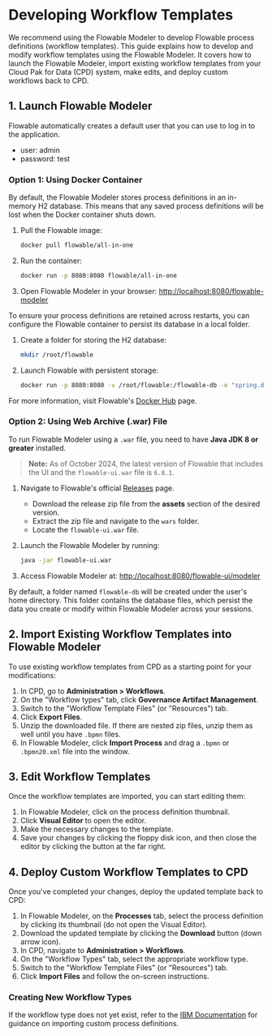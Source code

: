 # Developing Workflow Templates

We recommend using the Flowable Modeler to develop Flowable process definitions (workflow templates). This guide explains how to develop and modify workflow templates using the Flowable Modeler. It covers how to launch the Flowable Modeler, import existing workflow templates from your Cloud Pak for Data (CPD) system, make edits, and deploy custom workflows back to CPD.

## 1. Launch Flowable Modeler

Flowable automatically creates a default user that you can use to log in to the application.

- user: admin
- password: test

### Option 1: Using Docker Container

By default, the Flowable Modeler stores process definitions in an in-memory H2 database. This means that any saved process definitions will be lost when the Docker container shuts down.

1. Pull the Flowable image:
  
      ```bash
      docker pull flowable/all-in-one
      ```

2. Run the container:  

      ```bash
      docker run -p 8080:8080 flowable/all-in-one
      ```

3. Open Flowable Modeler in your browser:
   [http://localhost:8080/flowable-modeler](http://localhost:8080/flowable-modeler)

To ensure your process definitions are retained across restarts, you can configure the Flowable container to persist its database in a local folder.

1. Create a folder for storing the H2 database:

    ```bash
    mkdir /root/flowable
    ```

2. Launch Flowable with persistent storage:

    ```bash
    docker run -p 8080:8080 -v /root/flowable:/flowable-db -e "spring.datasource.url=jdbc:h2:/flowable-db/db;AUTO_SERVER=TRUE;AUTO_SERVER_PORT=9091;DB_CLOSE_DELAY=-1" flowable/all-in-one
    ```

For more information, visit Flowable's [Docker Hub](https://hub.docker.com/r/flowable/all-in-one) page.

### Option 2: Using Web Archive (.war) File

To run Flowable Modeler using a `.war` file, you need to have **Java JDK 8 or greater** installed.

> **Note:** As of October 2024, the latest version of Flowable that includes the UI and the `flowable-ui.war` file is `6.8.1`.

1. Navigate to Flowable's official [Releases](https://github.com/flowable/flowable-engine/releases) page.
   - Download the release zip file from the **assets** section of the desired version.
   - Extract the zip file and navigate to the `wars` folder.
   - Locate the `flowable-ui.war` file.
2. Launch the Flowable Modeler by running:

    ```bash
    java -jar flowable-ui.war
    ```

3. Access Flowable Modeler at:
  [http://localhost:8080/flowable-ui/modeler](http://localhost:8080/flowable-ui/modeler)

By default, a folder named `flowable-db` will be created under the user's home directory. This folder contains the database files, which persist the data you create or modify within Flowable Modeler across your sessions.

## 2. Import Existing Workflow Templates into Flowable Modeler

To use existing workflow templates from CPD as a starting point for your modifications:

1. In CPD, go to **Administration > Workflows**.
2. On the "Workflow types" tab, click **Governance Artifact Management**.
3. Switch to the "Workflow Template Files" (or "Resources") tab.
4. Click **Export Files**.
5. Unzip the downloaded file. If there are nested zip files, unzip them as well until you have `.bpmn` files.
6. In Flowable Modeler, click **Import Process** and drag a `.bpmn` or `.bpmn20.xml` file into the window.

## 3. Edit Workflow Templates

Once the workflow templates are imported, you can start editing them:

1. In Flowable Modeler, click on the process definition thumbnail.
2. Click **Visual Editor** to open the editor.
3. Make the necessary changes to the template.
4. Save your changes by clicking the floppy disk icon, and then close the editor by clicking the button at the far right.

## 4. Deploy Custom Workflow Templates to CPD

Once you've completed your changes, deploy the updated template back to CPD:

1. In Flowable Modeler, on the **Processes** tab, select the process definition by clicking its thumbnail (do not open the Visual Editor).
2. Download the updated template by clicking the **Download** button (down arrow icon).
3. In CPD, navigate to **Administration > Workflows**.
4. On the "Workflow Types" tab, select the appropriate workflow type.
5. Switch to the "Workflow Template Files" (or "Resources") tab.
6. Click **Import Files** and follow the on-screen instructions.

### Creating New Workflow Types

If the workflow type does not yet exist, refer to the [IBM Documentation](https://www.ibm.com/docs/en/cloud-paks/cp-data/5.0.x?topic=workflows-importing-custom-process-definitions) for guidance on importing custom process definitions.
